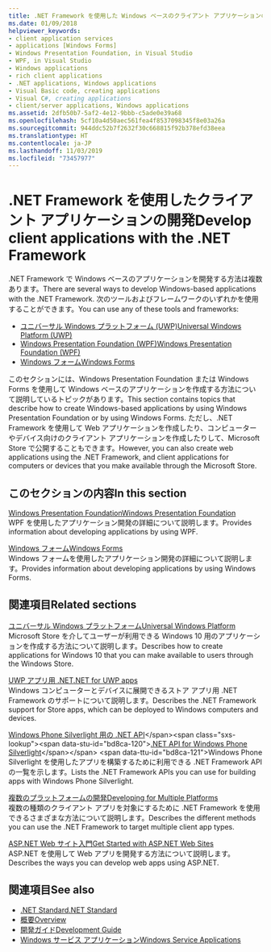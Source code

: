 ```yaml
---
title: .NET Framework を使用した Windows ベースのクライアント アプリケーションの開発
ms.date: 01/09/2018
helpviewer_keywords:
- client application services
- applications [Windows Forms]
- Windows Presentation Foundation, in Visual Studio
- WPF, in Visual Studio
- Windows applications
- rich client applications
- .NET applications, Windows applications
- Visual Basic code, creating applications
- Visual C#, creating applications
- client/server applications, Windows applications
ms.assetid: 2dfb50b7-5af2-4e12-9bbb-c5ade0e39a68
ms.openlocfilehash: 5cf10a4d50aec561fea4f8537098345f8e03a26a
ms.sourcegitcommit: 944ddc52b7f2632f30c668815f92b378efd38eea
ms.translationtype: HT
ms.contentlocale: ja-JP
ms.lasthandoff: 11/03/2019
ms.locfileid: "73457977"
---
```

# <a name="develop-client-applications-with-the-net-framework"></a><span data-ttu-id="bd8ca-102">.NET Framework を使用したクライアント アプリケーションの開発</span><span class="sxs-lookup"><span data-stu-id="bd8ca-102">Develop client applications with the .NET Framework</span></span>

<span data-ttu-id="bd8ca-103">.NET Framework で Windows ベースのアプリケーションを開発する方法は複数あります。</span><span class="sxs-lookup"><span data-stu-id="bd8ca-103">There are several ways to develop Windows-based applications with the .NET Framework.</span></span> <span data-ttu-id="bd8ca-104">次のツールおよびフレームワークのいずれかを使用することができます。</span><span class="sxs-lookup"><span data-stu-id="bd8ca-104">You can use any of these tools and frameworks:</span></span>

- [<span data-ttu-id="bd8ca-105">ユニバーサル Windows プラットフォーム (UWP)</span><span class="sxs-lookup"><span data-stu-id="bd8ca-105">Universal Windows Platform (UWP)</span></span>](https://developer.microsoft.com/windows/apps)
- [<span data-ttu-id="bd8ca-106">Windows Presentation Foundation (WPF)</span><span class="sxs-lookup"><span data-stu-id="bd8ca-106">Windows Presentation Foundation (WPF)</span></span>](./wpf/index.md)
- [<span data-ttu-id="bd8ca-107">Windows フォーム</span><span class="sxs-lookup"><span data-stu-id="bd8ca-107">Windows Forms</span></span>](./winforms/index.md)

<span data-ttu-id="bd8ca-108">このセクションには、Windows Presentation Foundation または Windows Forms を使用して Windows ベースのアプリケーションを作成する方法について説明しているトピックがあります。</span><span class="sxs-lookup"><span data-stu-id="bd8ca-108">This section contains topics that describe how to create Windows-based applications by using Windows Presentation Foundation or by using Windows Forms.</span></span> <span data-ttu-id="bd8ca-109">ただし、.NET Framework を使用して Web アプリケーションを作成したり、コンピューターやデバイス向けのクライアント アプリケーションを作成したりして、Microsoft Store で公開することもできます。</span><span class="sxs-lookup"><span data-stu-id="bd8ca-109">However, you can also create web applications using the .NET Framework, and client applications for computers or devices that you make available through the Microsoft Store.</span></span>

## <a name="in-this-section"></a><span data-ttu-id="bd8ca-110">このセクションの内容</span><span class="sxs-lookup"><span data-stu-id="bd8ca-110">In this section</span></span>

[<span data-ttu-id="bd8ca-111">Windows Presentation Foundation</span><span class="sxs-lookup"><span data-stu-id="bd8ca-111">Windows Presentation Foundation</span></span>](./wpf/index.md)  
<span data-ttu-id="bd8ca-112">WPF を使用したアプリケーション開発の詳細について説明します。</span><span class="sxs-lookup"><span data-stu-id="bd8ca-112">Provides information about developing applications by using WPF.</span></span>

[<span data-ttu-id="bd8ca-113">Windows フォーム</span><span class="sxs-lookup"><span data-stu-id="bd8ca-113">Windows Forms</span></span>](./winforms/index.md)  
<span data-ttu-id="bd8ca-114">Windows フォームを使用したアプリケーション開発の詳細について説明します。</span><span class="sxs-lookup"><span data-stu-id="bd8ca-114">Provides information about developing applications by using Windows Forms.</span></span>

## <a name="related-sections"></a><span data-ttu-id="bd8ca-115">関連項目</span><span class="sxs-lookup"><span data-stu-id="bd8ca-115">Related sections</span></span>

[<span data-ttu-id="bd8ca-116">ユニバーサル Windows プラットフォーム</span><span class="sxs-lookup"><span data-stu-id="bd8ca-116">Universal Windows Platform</span></span>](https://developer.microsoft.com/windows/apps)  
<span data-ttu-id="bd8ca-117">Microsoft Store を介してユーザーが利用できる Windows 10 用のアプリケーションを作成する方法について説明します。</span><span class="sxs-lookup"><span data-stu-id="bd8ca-117">Describes how to create applications for Windows 10 that you can make available to users through the Windows Store.</span></span>

[<span data-ttu-id="bd8ca-118">UWP アプリ用 .NET</span><span class="sxs-lookup"><span data-stu-id="bd8ca-118">.NET for UWP apps</span></span>](https://msdn.microsoft.com/library/windows/apps/mt185501.aspx)  
<span data-ttu-id="bd8ca-119">Windows コンピューターとデバイスに展開できるストア アプリ用 .NET Framework のサポートについて説明します。</span><span class="sxs-lookup"><span data-stu-id="bd8ca-119">Describes the .NET Framework support for Store apps, which can be deployed to Windows computers and devices.</span></span>

<span data-ttu-id="bd8ca-120">[Windows Phone Silverlight 用の .NET API](https://docs.microsoft.com/previous-versions/windows/apps/jj207211\(v=vs.105\))</span><span class="sxs-lookup"><span data-stu-id="bd8ca-120">[.NET API for Windows Phone Silverlight](https://docs.microsoft.com/previous-versions/windows/apps/jj207211\(v=vs.105\))</span></span>  
<span data-ttu-id="bd8ca-121">Windows Phone Silverlight を使用したアプリを構築するために利用できる .NET Framework API の一覧を示します。</span><span class="sxs-lookup"><span data-stu-id="bd8ca-121">Lists the .NET Framework APIs you can use for building apps with Windows Phone Silverlight.</span></span>
  
[<span data-ttu-id="bd8ca-122">複数のプラットフォームの開発</span><span class="sxs-lookup"><span data-stu-id="bd8ca-122">Developing for Multiple Platforms</span></span>](../standard/cross-platform/index.md)  
<span data-ttu-id="bd8ca-123">複数の種類のクライアント アプリを対象にするために .NET Framework を使用できるさまざまな方法について説明します。</span><span class="sxs-lookup"><span data-stu-id="bd8ca-123">Describes the different methods you can use the .NET Framework to target multiple client app types.</span></span>

[<span data-ttu-id="bd8ca-124">ASP.NET Web サイト入門</span><span class="sxs-lookup"><span data-stu-id="bd8ca-124">Get Started with ASP.NET Web Sites</span></span>](https://www.asp.net/get-started/websites)  
<span data-ttu-id="bd8ca-125">ASP.NET を使用して Web アプリを開発する方法について説明します。</span><span class="sxs-lookup"><span data-stu-id="bd8ca-125">Describes the ways you can develop web apps using ASP.NET.</span></span>

## <a name="see-also"></a><span data-ttu-id="bd8ca-126">関連項目</span><span class="sxs-lookup"><span data-stu-id="bd8ca-126">See also</span></span>

- [<span data-ttu-id="bd8ca-127">.NET Standard</span><span class="sxs-lookup"><span data-stu-id="bd8ca-127">.NET Standard</span></span>](../standard/net-standard.md)
- [<span data-ttu-id="bd8ca-128">概要</span><span class="sxs-lookup"><span data-stu-id="bd8ca-128">Overview</span></span>](./get-started/overview.md)
- [<span data-ttu-id="bd8ca-129">開発ガイド</span><span class="sxs-lookup"><span data-stu-id="bd8ca-129">Development Guide</span></span>](./development-guide.md)
- [<span data-ttu-id="bd8ca-130">Windows サービス アプリケーション</span><span class="sxs-lookup"><span data-stu-id="bd8ca-130">Windows Service Applications</span></span>](./windows-services/index.md)
